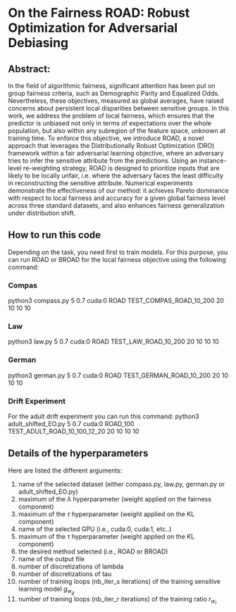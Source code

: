 #  On the Fairness ROAD: Robust Optimization for Adversarial Debiasing

## Abstract:
In the field of algorithmic fairness, significant attention has been put on group fairness criteria, such as Demographic Parity and Equalized Odds. Nevertheless, these objectives, measured as global averages, have raised concerns about persistent local disparities between sensitive groups. In this work, we address the problem of local fairness, which ensures that the predictor is unbiased not only in terms of expectations over the whole population, but also within any subregion of the feature space, unknown at training time. To enforce this objective, we introduce ROAD, a novel approach that leverages the Distributionally Robust Optimization (DRO) framework within a fair adversarial learning objective, where an adversary tries to infer the sensitive attribute from the predictions. Using an instance-level re-weighting strategy, ROAD is designed to prioritize inputs that are likely to be locally unfair, i.e. where the adversary faces the least difficulty in reconstructing the sensitive attribute. Numerical experiments demonstrate the effectiveness of our method: it achieves Pareto dominance with respect to local fairness and accuracy for a given global fairness level across three standard datasets, and also enhances fairness generalization under distribution shift.

## How to run this code
Depending on the task, you need first to train models. For this purpose, you can run ROAD or BROAD for the local fairness objective using the following command:
### Compas
python3 compass.py 5 0.7 cuda:0 ROAD TEST_COMPAS_ROAD_10_200 20 10 10 10
### Law
python3 law.py 5 0.7 cuda:0 ROAD TEST_LAW_ROAD_10_200 20 10 10 10
### German
python3 german.py 5 0.7 cuda:0 ROAD TEST_GERMAN_ROAD_10_200 20 10 10 10

### Drift Experiment
For the adult drift experiment you can run this command:
python3 adult_shifted_EO.py 5 0.7 cuda:0 ROAD_100 TEST_ADULT_ROAD_10_100_12_20 20 10 10 10

## Details of the hyperparameters
Here are listed the different arguments:

1) name of the selected dataset (either compass.py,  law.py, german.py or adult_shifted_EO.py)
2) maximum of the $\lambda$ hyperparameter (weight applied on the fairness component)
3) maximum of the $\tau$ hyperparameter (weight applied on the KL component)
4) name of the selected GPU (i.e., cuda:0, cuda:1, etc..)
5) maximum of the $\tau$ hyperparameter (weight applied on the KL component)
6) the desired method selected (i.e., ROAD or BROAD)
7) name of the output file
8) number of discretizations of lambda
9) number of discretizations of tau
10) number of training loops (nb_iter_s iterations) of the  training sensitive learning model $g_{w_g}$
11) number of training loops (nb_iter_r iterations) of the  training ratio $r_{w_r}$


